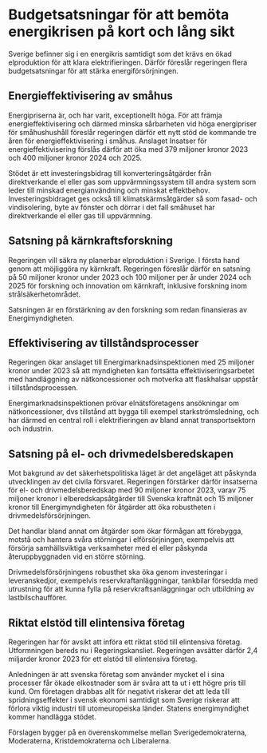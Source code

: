 # Budgetsatsningar för att bemöta energikrisen på kort och lång sikt

Sverige befinner sig i en energikris samtidigt som det krävs en ökad elproduktion för att klara elektrifieringen. Därför föreslår regeringen flera budgetsatsningar för att stärka energiförsörjningen.

## Energieffektivisering av småhus

Energipriserna är, och har varit, exceptionellt höga. För att främja energieffektivisering och därmed minska sårbarheten vid höga energipriser för småhushushåll föreslår regeringen därför ett nytt stöd de kommande tre åren för energieffektivisering i småhus. Anslaget Insatser för energieffektivisering förslås därför att öka med 379 miljoner kronor 2023 och 400 miljoner kronor 2024 och 2025.

Stödet är ett investeringsbidrag till konverteringsåtgärder från direktverkande el eller gas som uppvärmningssystem till andra system som leder till minskad energianvändning och minskat effektbehov. Investeringsbidraget ges också till klimatskärmsåtgärder så som fasad- och vindisolering, byte av fönster och dörrar i det fall småhuset har direktverkande el eller gas till uppvärmning.

## Satsning på kärnkraftsforskning

Regeringen vill säkra ny planerbar elproduktion i Sverige. I första hand genom att möjliggöra ny kärnkraft. Regeringen föreslår därför en satsning på 50 miljoner kronor under 2023 och 100 miljoner per år under 2024 och 2025 för forskning och innovation om kärnkraft, inklusive forskning inom strålsäkerhetområdet.

Satsningen är en förstärkning av den forskning som redan finansieras av Energimyndigheten.

## Effektivisering av tillståndsprocesser

Regeringen ökar anslaget till Energimarknadsinspektionen med 25 miljoner kronor under 2023 så att myndigheten kan fortsätta effektiviseringsarbetet med handläggning av nätkoncessioner och motverka att flaskhalsar uppstår i tillståndsprocessen.

Energimarknadsinspektionen prövar elnätsföretagens ansökningar om nätkoncessioner, dvs tillstånd att bygga till exempel starkströmsledning, och har därmed en central roll i elektrifieringen av bland annat transportsektorn och industrin.

## Satsning på el- och drivmedelsberedskapen

Mot bakgrund av det säkerhetspolitiska läget är det angeläget att påskynda utvecklingen av det civila försvaret. Regeringen förstärker därför insatserna för el- och drivmedelsberedskap med 90 miljoner kronor 2023, varav 75 miljoner kronor i elberedskapsåtgärder till Svenska kraftnät och 15 miljoner kronor till Energimyndigheten för åtgärder att öka robustheten i drivmedelsförsörjningen.

Det handlar bland annat om åtgärder som ökar förmågan att förebygga, motstå och hantera svåra störningar i elförsörjningen, exempelvis att försörja samhällsviktiga verksamheter med el eller påskynda återuppbyggnaden vid en större störning.

Drivmedelsförsörjningens robusthet ska öka genom investeringar i leveranskedjor, exempelvis reservkraftanläggningar, tankbilar försedda med utrustning för att kunna fylla på reservkraftsanläggningar och utbildning av lastbilschaufförer.

## Riktat elstöd till elintensiva företag

Regeringen har för avsikt att införa ett riktat stöd till elintensiva företag. Utformningen bereds nu i Regeringskansliet. Regeringen avsätter därför 2,4 miljarder kronor 2023 för ett elstöd till elintensiva företag.

Anledningen är att svenska företag som använder mycket el i sina processer får ökade elkostnader som är svåra att ta ut i ett högre pris till kund. Om företagen drabbas allt för negativt riskerar det att leda till spridningseffekter i svensk ekonomi samtidigt som Sverige riskerar att förlora viktig industri till utomeuropeiska länder. Statens energimyndighet kommer handlägga stödet.

Förslagen bygger på en överenskommelse mellan Sverigedemokraterna, Moderaterna, Kristdemokraterna och Liberalerna.
